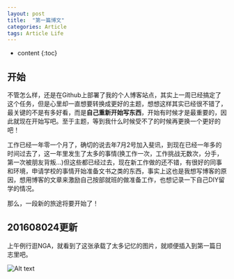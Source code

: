 ```yaml
---
layout: post
title:  "第一篇博文"
categories: Article
tags: Article Life
---
```


* content
{:toc}

## 开始 

不管怎么样，还是在Github上部署了我的个人博客站点，其实上一周已经搞定了这个任务，但是心里却一直想要转换成更好的主题，想想这样其实已经很不错了，最关键的不是有多好看，而是**自己重新开始写东西**，开始有时候才是最重要的，因此就现在开始写吧。至于主题，等到我什么时候受不了的时候再更换一个更好的吧！

工作已经一年零一个月了，确切的说去年7月2号加入斐讯，到现在已经一年多的时间过去了，这一年里发生了太多的事情(换工作一次，工作挑战无数次，分手，第一次被朋友背叛...)但这些都已经过去，现在新工作做的还不错，有很好的同事和环境，申请学校的事情开始准备文书之类的东西，事实上这也是我想写博客的原因，想用博客的文章来激励自己按部就班的做准备工作，也想记录一下自己DIY留学的情况。

那么，一段新的旅途将要开始了！

## 201608024更新

上午例行逛NGA，就看到了这张承载了太多记忆的图片，就顺便插入到第一篇日志里吧。


![Alt text](http://i.imgur.com/GbZ1EV2.jpg "Optional title")
